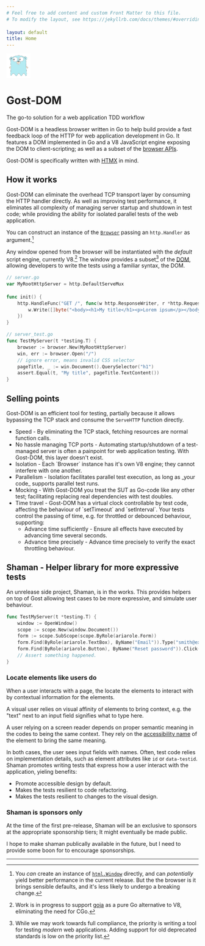 ```yaml
---
# Feel free to add content and custom Front Matter to this file.
# To modify the layout, see https://jekyllrb.com/docs/themes/#overriding-theme-defaults

layout: default
title: Home
---
```


<div class="d-flex flex-row align-items-center mb-5">
    <img src="/assets/gost-logo.svg" height="64" width="64" alt="Gost-DOM logo"/>
<div class="main-heading flex-fill">
<h1>Gost-DOM</h1>
The go-to solution for a web application TDD workflow
</div>
</div>

Gost-DOM is a headless browser written in Go to help build provide a fast
feedback loop of the HTTP for web application development in Go. It features
a DOM implemented in Go and a V8 JavaScript engine exposing the DOM to
client-scripting; as well as a subset of the [browser
APIs](https://developer.mozilla.org/en-US/docs/Web/API). 

Gost-DOM is specifically written with [HTMX](https://htmx.org/) in mind.

## How it works

Gost-DOM can eliminate the overhead TCP transport layer by consuming the HTTP handler
directly. As well as improving test performance, it eliminates all complexity
of managing server startup and shutdown in test code; while providing the
ability for isolated parallel tests of the web application.

You can construct an instance of the
[`Browser`](https://pkg.go.dev/github.com/gost-dom/browser#Browser) passing an
`http.Handler` as argument.[^1]

Any window opened from the browser will be instantiated with the _default_
script engine, currently V8.[^2] The window provides a subset[^3] of the
[DOM](https://developer.mozilla.org/en-US/docs/Web/API/Document_Object_Model),
allowing developers to write the tests using a familiar syntax, the DOM.

<div class="card p-2 my-3 border-secondary" markdown="1">

```go
// server.go
var MyRootHttpServer = http.DefaultServeMux

func init() {
    http.HandleFunc("GET /", func(w http.ResponseWriter, r *http.Request) {
        w.Write([]byte("<body><h1>My title</h1><p>Lorem ipsum</p></body>"))
    })
}
```

</div>
<div class="card p-2 my-3 border-secondary" markdown="1">

```go
// server_test.go
func TestMyServer(t *testing.T) {
    browser := browser.New(MyRootHttpServer)
    win, err := browser.Open("/")
    // ignore error, means invalid CSS selector
    pageTitle, _ := win.Document().QuerySelector("h1")
    assert.Equal(t, "My title", pageTitle.TextContent())
}
```
</div>

## Selling points

Gost-DOM is an efficient tool for testing, partially because it allows bypassing
the TCP stack and consume the `ServeHTTP` function directly.

<ul class="gd-feature-list">
            <li><span class="gd-feature-list__heading">Speed</span> - By
        eliminating the TCP stack, fetching resources are normal function calls.
        </li>
            <li><span class="gd-feature-list__heading">No hassle managing TCP ports</span> - Automating startup/shutdown of a test-managed server is often a painpoint for web application testing. With Gost-DOM, this layer doesn't exist.
    </li>
            <li><span class="gd-feature-list__heading">Isolation</span> - <span markdown="1">Each `Browser` instance has it's own V8 engine; they cannot interfere with one another.</span>
            </li>
            <li><span class="gd-feature-list__heading">Parallelism</span> - <span markdown="1">Isolation facilitates parallel test execution, as long as _your code_ supports
                parallel test runs.</span></li>
            <li><span class="gd-feature-list__heading">Mocking</span> - <span>With Gost-DOM you treat the SUT as Go-code like any other test; facilitating replacing real dependencies with test doubles.</span></li>
    <li><span class="gd-feature-list__heading">Time travel</span> - <span markdown="1">
            Gost-DOM has a virtual clock controllable by test code, affecting the behaviour of `setTimeout` and `setInterval`. Your tests control the passing of time, e.g. for throttled or debounced behaviour, supporting:
        </span>
        <ul>
            <li><span class="gd-feature-list__heading">Advance time sufficiently</span> - Ensure all effects have executed by advancing time several seconds.</li>
            <li><span class="gd-feature-list__heading">Advance time precisely</span> - Advance time precisely to verify the exact throttling behaviour.</li>
        </ul>
    </li>
</ul>

## Shaman - Helper library for more expressive tests

An unrelease side project, Shaman, is in the works. This provides helpers on top
of Gost allowing test cases to be more expressive, and simulate user behaviour.

```Go
func TestMyServer(t *testing.T) {
    window := OpenWindow()
    scope := scope.New(window.Document())
    form := scope.SubScope(scope.ByRole(ariarole.Form))
    form.Find(ByRole(ariarole.TextBox), ByName("Email")).Type("smith@example.com")
    form.Find(ByRole(ariarole.Button), ByName("Reset password")).Click()
    // Assert something happened.
}
```

### Locate elements like users do

When a user interacts with a page, the locate the elements to interact with by
contextual information for the elements. 

A visual user relies on visual affinity of elements to bring context, e.g. the
"text" next to an input field signifies what to type here.

A user relying on a screen reader depends on proper semantic meaning in the
codes to being the same context. They rely on the [accessibility
name](https://developer.mozilla.org/en-US/docs/Glossary/Accessible_name) of the
element to bring the same meaning.

In both cases, the user sees input fields with names. Often, test code relies on
implementation details, such as element attributes like `id` or `data-testid`.
Shaman promotes writing tests that express how a user interact with the
application, yieling benefits:

- Promote accessible design by default.
- Makes the tests resilient to code refactoring.
- Makes the tests resilient to changes to the visual design.

### Shaman is sponsors only

At the time of the first pre-release, Shaman will be an exclusive to sponsors at the appropriate
sponsorship tiers; It might eventually be made public.

I hope to make shaman publically available in the future, but I need to provide some boon for
to encourage sponsorships.

---

[^1]: You _can_ create an instance of [`html.Window`]() directly, and can
    _potentially_ yield better performance in the current release. But the the
    browser is it brings sensible defaults, and it's less likely to undergo a
    breaking change.

[^2]: Work is in progress to support [goja](https://github.com/dop251/goja) as a
    pure Go alternative to V8, eliminating the need for CGo.

[^3]: While we may work towards full compliance, the priority is writing a tool
    for testing _modern_ web applications. Adding support for old deprecated
    standards is low on the priority list.
